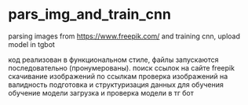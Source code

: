 # pars_img_and_train_cnn
parsing images from https://www.freepik.com/ and training cnn, upload model in tgbot

код реализован в функциональном стиле, файлы запускаются последовательно (пронумерованы).
поиск ссылок на сайте freepik
скачивание изображений по ссылкам
проверка изображений на валидность
подготовка и структуризация данных для обучения
обучение модели
загрузка и проверка модели в тг бот
